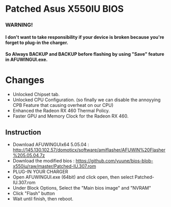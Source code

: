 #  Patched Asus X550IU BIOS 


### WARNING! 
#### I don't want to take responsibility if your device is broken because you're forget to plug-in the charger.
#### So Always BACKUP and BACKUP before flashing by using "Save" feature in AFUWINGUI.exe.

# Changes
* Unlocked Chipset tab.
* Unlocked CPU Configuration. (so finally we can disable the annoyying CPB Feature that causing overheat on our CPU)
* Enhanced the Radeon RX 460 Thermal Policy.
* Faster GPU and Memory Clock for the Radeon RX 460.

## Instruction
* Download AFUWINGUIx64 5.05.04 : http://145.130.102.57/domoticx/software/amiflasher/AFUWIN%20Flasher%205.05.04.7z
* Download the modified bios : https://github.com/yuune/bios-blob-x550iu/raw/master/Patched-IU.307.rom
* PLUG-IN YOUR CHARGER
* Open AFUWINGUI.exe (64bit) and click open, then select Patched-IU.307.rom
* Under Block Options, Select the "Main bios image" and "NVRAM"
* Click "Flash" button
* Wait until finish, then reboot.
